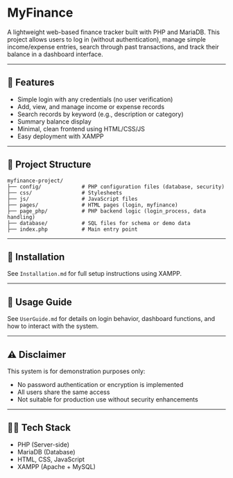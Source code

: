 # MyFinance

A lightweight web-based finance tracker built with PHP and MariaDB. This project allows users to log in (without authentication), manage simple income/expense entries, search through past transactions, and track their balance in a dashboard interface.

---

## 🔧 Features

* Simple login with any credentials (no user verification)
* Add, view, and manage income or expense records
* Search records by keyword (e.g., description or category)
* Summary balance display
* Minimal, clean frontend using HTML/CSS/JS
* Easy deployment with XAMPP

---

## 📁 Project Structure

```
myfinance-project/
├── config/             # PHP configuration files (database, security)
├── css/                # Stylesheets
├── js/                 # JavaScript files
├── pages/              # HTML pages (login, myfinance)
├── page_php/           # PHP backend logic (login_process, data handling)
├── database/           # SQL files for schema or demo data
├── index.php           # Main entry point
```

---

## 🚀 Installation

See `Installation.md` for full setup instructions using XAMPP.

---

## 🧭 Usage Guide

See `UserGuide.md` for details on login behavior, dashboard functions, and how to interact with the system.

---

## ⚠️ Disclaimer

This system is for demonstration purposes only:

* No password authentication or encryption is implemented
* All users share the same access
* Not suitable for production use without security enhancements

---

## 👩‍💻 Tech Stack

* PHP (Server-side)
* MariaDB (Database)
* HTML, CSS, JavaScript
* XAMPP (Apache + MySQL)
